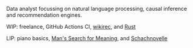 Data analyst focussing on natural language processing, causal inference and recommendation engines.

WIP: freelance, GitHub Actions CI, [wikirec](https://github.com/andrewtavis/wikirec), and [Rust](https://www.rust-lang.org/)

LIP: piano basics, [Man's Search for Meaning](https://en.wikipedia.org/wiki/Man%27s_Search_for_Meaning), and [Schachnovelle](https://de.wikipedia.org/wiki/Schachnovelle)
